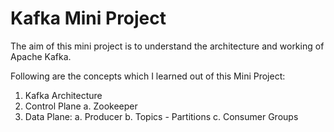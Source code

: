 # Kafka Mini Project

The aim of this mini project is to understand the architecture and working of Apache Kafka.

Following are the concepts which I learned out of this Mini Project:

1. Kafka Architecture
2. Control Plane
  a. Zookeeper
3. Data Plane:
  a. Producer
  b. Topics - Partitions
  c. Consumer Groups
